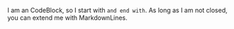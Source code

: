 I am an CodeBlock, so I start with ``` and end with ```. 
As long as I am not closed, you can extend me with MarkdownLines.